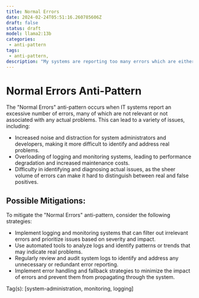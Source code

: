 ```yaml
---
title: Normal Errors
date: 2024-02-24T05:51:16.260785606Z
draft: false
status: draft
model: llama2:13b
categories: 
 - anti-pattern
tags: 
 - anti-pattern, 
description: "My systems are reporting too many errors which are either not relevant or not associated with an actual problem."
---
```



Normal Errors Anti-Pattern
=========================

The "Normal Errors" anti-pattern occurs when IT systems report an excessive number of errors, many of which are not relevant or not associated with any actual problems. This can lead to a variety of issues, including:

* Increased noise and distraction for system administrators and developers, making it more difficult to identify and address real problems.
* Overloading of logging and monitoring systems, leading to performance degradation and increased maintenance costs.
* Difficulty in identifying and diagnosing actual issues, as the sheer volume of errors can make it hard to distinguish between real and false positives.

Possible Mitigations:
----------------------

To mitigate the "Normal Errors" anti-pattern, consider the following strategies:

* Implement logging and monitoring systems that can filter out irrelevant errors and prioritize issues based on severity and impact.
* Use automated tools to analyze logs and identify patterns or trends that may indicate real problems.
* Regularly review and audit system logs to identify and address any unnecessary or redundant error reporting.
* Implement error handling and fallback strategies to minimize the impact of errors and prevent them from propagating through the system.

Tag(s): [system-administration, monitoring, logging]